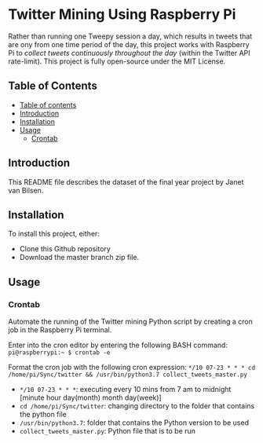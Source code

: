 # Twitter Mining Using Raspberry Pi
Rather than running one Tweepy session a day, which results in tweets that are ony from one time period of the day, this project works with Raspberry Pi to _collect tweets continuously throughout the day_ (within the Twitter API rate-limit). This project is fully open-source under the MIT License.

## Table of Contents ##
<!--ts-->
   * [Table of contents](#table-of-contents)
   * [Introduction](#introduction)
   * [Installation](#installation)
   * [Usage](#usage)
      * [Crontab](#crontab)
<!--te-->

## Introduction ##
This README file describes the dataset of the final year project by Janet van Bilsen.  

## Installation ##
To install this project, either:
* Clone this Github repository 
* Download the master branch zip file.


## Usage ##

### Crontab ###
Automate the running of the Twitter mining Python script by creating a cron job in the Raspberry Pi terminal.  

Enter into the cron editor by entering the following BASH command:
`pi@raspberrypi:~ $ crontab -e`
 
Format the cron job with the following cron expression: 
`*/10 07-23 * * * cd /home/pi/Sync/twitter && /usr/bin/python3.7 collect_tweets_master.py`  
* `*/10 07-23 * * *`: executing every 10 mins from 7 am to midnight [minute hour day(month) month day(week)]
* `cd /home/pi/Sync/twitter`: changing directory to the folder that contains the python file
* `/usr/bin/python3.7`: folder that contains the Python version to be used
* `collect_tweets_master.py`: Python file that is to be run
